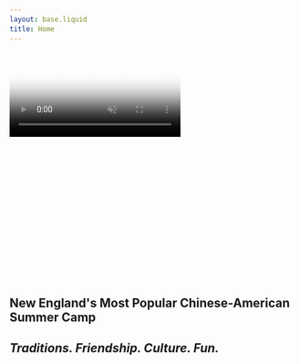 ```yaml
---
layout: base.liquid
title: Home
---
```


<link rel="stylesheet" href="/static/necysc_app/style.css" />
<link rel="stylesheet" href="/static/necysc_app/index.css" />

<div class="container">
<section style="height: 98vh">
	<div class="hero-section hero-video shadow position-relative overflow-hidden p-3 p-md-5 m-md-3 text-center bg-light" style="min-height: 400px; height:Yes 25%">
		<video autoplay loop muted playsinline poster="/static/necysc_app/images/hero/about_hero.jpg">
	<source src="/static/necysc_app/images/hero/home_hero_banner.mp4" type="video/mp4" />
			Your browser does not support the video tag.
		</video>
	</div>
	<div>
		<h1 class="pt-3 text-center display-6">
			New England's Most Popular
			<span class="display-4 fw-bold">Chinese-American</span>
			Summer Camp
		</h1>
		<h2 class="pt-3 text-center">
			<i>Traditions. Friendship. Culture. Fun.</i>
		</h2>
	</div>
	<div class="d-flex flex-row gap-1 pt-3 justify-content-center align-items-center text-white">
		<a href="#aboutus" class="text-purple bi bi-chevron-compact-down floating"></a>
	</div>
</section>

<section>
	<div class="row">
		<div class="col-md-6">
			<h1 class="ps-md-5 mb-3 pt-3 fw-bold" id="aboutus">Welcome to NECYSC</h1>
			<p class="ps-md-5 pe-5 mb-4 fs-5">
				Welcome to the New England Chinese Youth Summer Camp (NECYSC) –
				the premier cultural summer camp for Chinese-American youth in the
				New England area. Our camp is dedicated to providing an enriching
				and unforgettable summer experience focused on
				<strong>nurturing fun, leadership development, cultural immersion, and
				community building</strong>.
				Discover the perfect summer camp where your child can grow,
				learn, and make lasting memories!
			</p>
			<div class="ps-md-5">
				<a href="/registration/" class="col-md-3 fs-5 btn-purple rounded-pill w-75 fw-bold">
					Register today!
				</a>
			</div>
		</div>
		<div class="col-md-6">
			<div class="m-auto text-white pt-3" style="width: 90%">
				{% include "dates.liquid" %}
			</div>
		</div>
	</div>
</section>

<section>
	<div class="bg-purple align-items-center justify-content-center text-center text-white py-5 mt-5 row">
		<h5 class="text-white fs-3">We are excited to announce {{ config.year }} NECYSC Camp Dates!</h5>
		<h5 class="text-white display-5 fw-bolder my-4">{{ config.camp_week }}</h5>
		<a href="/registration/" class="m-auto btn-yellow fs-5 px-5 rounded-pill d-flex align-items-center justify-content-center w-auto">
			REGISTER for NECYSC
			<span class="fs-4 ps-3 text-yellow bi bi-chevron-compact-right d-flex align-items-center"></span>
		</a>
	</div>
</section>

<section>
	<div class="bg-purple position-relative" style="line-height: 0">
		<svg xmlns="http://www.w3.org/2000/svg" viewBox="0 0 1440 320">
			<path fill="#ffffff" fill-opacity="1" d="M0,96L48,122.7C96,149,192,203,288,202.7C384,203,480,149,576,144C672,139,768,181,864,186.7C960,192,1056,160,1152,144C1248,128,1344,128,1392,128L1440,128L1440,0L1392,0C1344,0,1248,0,1152,0C1056,0,960,0,864,0C768,0,672,0,576,0C480,0,384,0,288,0,192,0,96,0,48,0L0,0Z">
			</path>
		</svg>
		<h2 class="mb-5 text-white text-center">
			An authentic
			<span class="fw-bolder text-decoration-underline" style="text-underline-offset: 10px">Chinese-American</span>
			cultural experience...
		</h2>
		<div class="row ms-md-5 me-md-5 pt-0 justify-content-center align-items-center">
			<div class="ratio ratio-1x1 mb-5 col-3 mx-2 shadow" style="width: 23%">
				<img src="/static/necysc_app/images/home/home_one.jpg" alt="Water Balloons Image" class="img-fluid" style="object-fit: cover" />
			</div>
			<div class="ratio ratio-1x1 mb-5 col-3 mx-2 shadow" style="width: 23%">
				<img src="/static/necysc_app/images/home/home_two.jpg" alt="Indoors Image" class="img-fluid" style="object-fit: cover" />
			</div>
			<div class="ratio ratio-1x1 mb-5 col-3 mx-2 shadow" style="width: 23%">
				<img src="/static/necysc_app/images/home/home_three.jpg" alt="Pose Image" class="img-fluid" style="object-fit: cover" />
			</div>
			<div class="ratio ratio-1x1 mb-5 col-3 mx-2 shadow" style="width: 23%">
				<img src="/static/necysc_app/images/home/home_four.jpg" alt="Filming Image" class="img-fluid" style="object-fit: cover" />
			</div>
		</div>
	</div>
 </section>

<!-- Parallax image section: bounded to container -->
<div class="container">
	<div class="shadow parallax-one mobileparallax"></div>
</div>

<div class="bg-purple position-relative pt-5">
	<div class="ps-5 pe-5 justify-content-center align-items-center">
		<h2 class="text-center text-white fw-bold">Camp Activities</h2>
		<p class="col-md-6 m-auto text-white fs-5">
			Our campers actively participate in cultural activities like
			<strong>Chinese Yo-yo, Kung-fu, and Calligraphy</strong> throughout
			the day. These are complemented by counselor-led events such as
			<strong>Carnival, Fun In The Sun, Talent Show, End-of-the-Week Dance, and
			the eagerly-awaited CIT Dress Up.</strong>
		</p>
		<p class="col-md-6 m-auto text-white fs-5 mt-4">
			Campers create life-long memories and friendships that go beyond the
			ordinary camp setting. As the week concludes, each group performs
			skills they learned during their time at NECYSC for friends and
			family members.
		</p>
		<p class="m-auto col-md-6 mt-2 text-white fs-3 text-center mt-4">
			Check out our
			<a href="https://sites.google.com/necysc.org/times" class="text-decoration-underline" target="_blank" style="color: #f9c784; text-underline-offset: 10px">camp week newsletter!</a>
		</p>
	</div>
	<svg xmlns="http://www.w3.org/2000/svg" viewBox="0 0 1440 320">
		<path fill="#ffffff" fill-opacity="1" d="M0,96L48,122.7C96,149,192,203,288,202.7C384,203,480,149,576,144C672,139,768,181,864,186.7C960,192,1056,160,1152,144C1248,128,1344,128,1392,128L1440,128L1440,320L1392,320C1344,320,1248,320,1152,320C1056,320,960,320,864,320C768,320,672,320,576,320C480,320,384,320,288,320C192,320,96,320,48,320L0,320Z"></path>
	</svg>
</div>

<div class="row ms-md-5 me-md-5 mb-5 justify-content-center align-items-center">
	<div class="ratio ratio-1x1 mb-5 mx-2 shadow" style="width: 23%">
		<img src="/static/necysc_app/images/home/home_five.jpg" alt="Lunch Image" class="img-fluid" style="object-fit: cover" />
	</div>
	<div class="ratio ratio-1x1 mb-5 mx-2 shadow" style="width: 23%">
		<img src="/static/necysc_app/images/home/home_six.jpg" alt="Swim Image" class="img-fluid" style="object-fit: cover" />
	</div>
	<div class="ratio ratio-1x1 mb-5 mx-2 shadow" style="width: 23%">
		<img src="/static/necysc_app/images/home/home_seven.jpg" alt="Flags Image" class="img-fluid" style="object-fit: cover" />
	</div>
	<div class="ratio ratio-1x1 mb-5 mx-2 shadow" style="width: 23%">
		<img src="/static/necysc_app/images/home/home_eight.jpg" alt="Instrument Image" class="img-fluid" style="object-fit: cover" />
	</div>
</div>
</div>

<div class="container">
	<div class="shadow parallax-two mobileparallax mb-5"></div>
</div>

<div class="ms-5 me-5 mb-5 bg-dark" style="height: 2px"></div>

<div class="container">
<div class="container d-flex justify-content-center">
	<div class="card shadow glow h-100 d-flex flex-column" style="max-width: 500px; width: 100%">
		<div class="card-body">
			<h3 class="card-title">Sample Schedule</h3>
			<img src="/static/necysc_app/images/home/schedule.svg" alt="Sample Schedule" class="img-fluid" />
		</div>
	</div>
</div>
</div>
